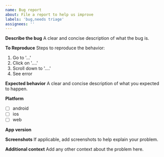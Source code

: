 ```yaml
---
name: Bug report
about: File a report to help us improve
labels: 'bug,needs triage'
assignees: ''
---
```


**Describe the bug**
A clear and concise description of what the bug is.

**To Reproduce**
Steps to reproduce the behavior:
1. Go to '...'
2. Click on '....'
3. Scroll down to '....'
4. See error

**Expected behavior**
A clear and concise description of what you expected to happen.

**Platform**
<!--- You can  put x in [] to check the box. Like [x] --->
- [ ] android
- [ ] ios
- [ ] web

**App version**

<!--- You can get this info from the App > About Us. --->

**Screenshots**
If applicable, add screenshots to help explain your problem.

**Additional context**
Add any other context about the problem here.
